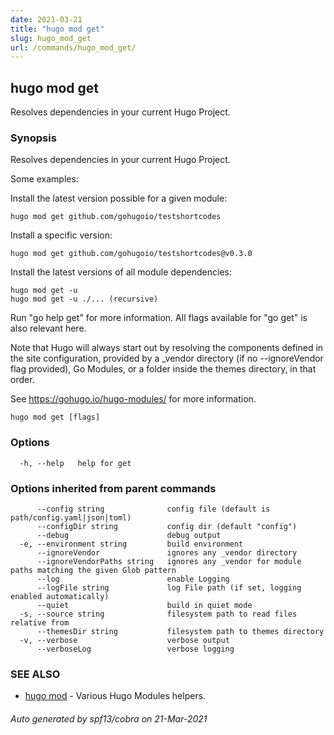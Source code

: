 ```yaml
---
date: 2021-03-21
title: "hugo mod get"
slug: hugo_mod_get
url: /commands/hugo_mod_get/
---
```

## hugo mod get

Resolves dependencies in your current Hugo Project.

### Synopsis


Resolves dependencies in your current Hugo Project.

Some examples:

Install the latest version possible for a given module:

    hugo mod get github.com/gohugoio/testshortcodes
    
Install a specific version:

    hugo mod get github.com/gohugoio/testshortcodes@v0.3.0

Install the latest versions of all module dependencies:

    hugo mod get -u
    hugo mod get -u ./... (recursive)

Run "go help get" for more information. All flags available for "go get" is also relevant here.

Note that Hugo will always start out by resolving the components defined in the site
configuration, provided by a _vendor directory (if no --ignoreVendor flag provided),
Go Modules, or a folder inside the themes directory, in that order.

See https://gohugo.io/hugo-modules/ for more information.



```
hugo mod get [flags]
```

### Options

```
  -h, --help   help for get
```

### Options inherited from parent commands

```
      --config string              config file (default is path/config.yaml|json|toml)
      --configDir string           config dir (default "config")
      --debug                      debug output
  -e, --environment string         build environment
      --ignoreVendor               ignores any _vendor directory
      --ignoreVendorPaths string   ignores any _vendor for module paths matching the given Glob pattern
      --log                        enable Logging
      --logFile string             log File path (if set, logging enabled automatically)
      --quiet                      build in quiet mode
  -s, --source string              filesystem path to read files relative from
      --themesDir string           filesystem path to themes directory
  -v, --verbose                    verbose output
      --verboseLog                 verbose logging
```

### SEE ALSO

* [hugo mod](/commands/hugo_mod/)	 - Various Hugo Modules helpers.

###### Auto generated by spf13/cobra on 21-Mar-2021
